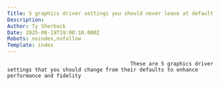 ```yaml
---
Title: 5 graphics driver settings you should never leave at default
Description: 
Author: Ty Sherback
Date: 2025-08-19T19:00:10.000Z
Robots: noindex,nofollow
Template: index
---
```


                                            These are 5 graphics driver settings that you should change from their defaults to enhance performance and fidelity
                                        